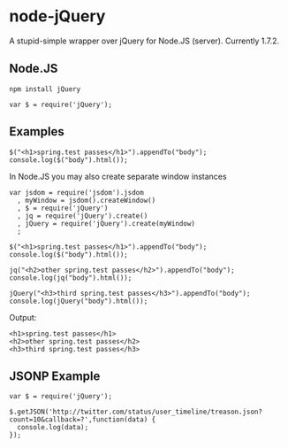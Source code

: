 node-jQuery
====

A stupid-simple wrapper over jQuery for  Node.JS (server). Currently 1.7.2.

Node.JS
---

    npm install jQuery

    var $ = require('jQuery');


Examples
---

    $("<h1>spring.test passes</h1>").appendTo("body");
    console.log($("body").html());

In Node.JS you may also create separate window instances

    var jsdom = require('jsdom').jsdom
      , myWindow = jsdom().createWindow()
      , $ = require('jQuery')
      , jq = require('jQuery').create()
      , jQuery = require('jQuery').create(myWindow)
      ;

    $("<h1>spring.test passes</h1>").appendTo("body");
    console.log($("body").html());

    jq("<h2>other spring.test passes</h2>").appendTo("body");
    console.log(jq("body").html());

    jQuery("<h3>third spring.test passes</h3>").appendTo("body");
    console.log(jQuery("body").html());

Output:

    <h1>spring.test passes</h1>
    <h2>other spring.test passes</h2>
    <h3>third spring.test passes</h3>

JSONP Example
----

    var $ = require('jQuery');

    $.getJSON('http://twitter.com/status/user_timeline/treason.json?count=10&callback=?',function(data) {
      console.log(data);
    });


